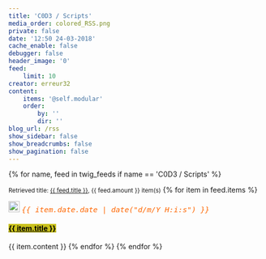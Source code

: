 ```yaml
---
title: 'C0D3 / Scripts'
media_order: colored_RSS.png
private: false
date: '12:50 24-03-2018'
cache_enable: false
debugger: false
header_image: '0'
feed:
    limit: 10
creator: erreur32
content:
    items: '@self.modular'
    order:
        by: ''
        dir: ''
blog_url: /rss
show_sidebar: false
show_breadcrumbs: false
show_pagination: false
---
```


 
{% for name, feed in twig_feeds if name == 'C0D3 / Scripts' %}
<p><small>Retrieved title: <a href="{{ feed.source }}">{{ feed.title }}</a>, {{ feed.amount }} item(s)</small> {% for item in feed.items %}</p>

<img src="/colored_RSS.png" alt="" width="22" height="22" /> 
<span style="font-family: andale\ mono, monospace; font-size: 11pt; color: #ff6600;"><em>{{ item.date.date | date("d/m/Y H:i:s") }}</em></span>
<h4 id="mcetoc_1c9as0kq40"><span style="background-color: #c9c11c; color: #000000;"><a style="background-color: #c9c11c; color: #000000;" href="{{ item.url }}">{{ item.title }}</a></span></h4>

{{ item.content }}
{% endfor %}
{% endfor %}